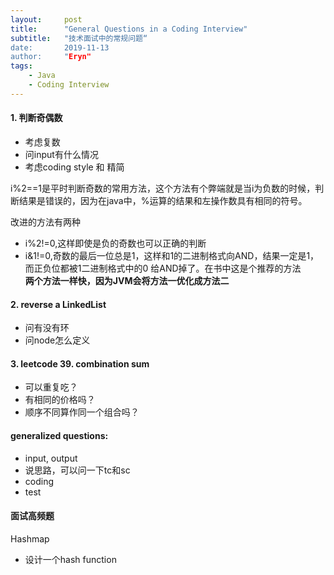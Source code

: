 ```yaml
---
layout:     post
title:      "General Questions in a Coding Interview"
subtitle:   "技术面试中的常规问题“
date:       2019-11-13
author:     "Eryn"
tags:
    - Java
    - Coding Interview
---  
```

#### 1. 判断奇偶数   
* 考虑复数   
* 问input有什么情况
* 考虑coding style 和 精简     

i%2==1是平时判断奇数的常用方法，这个方法有个弊端就是当i为负数的时候，判断结果是错误的，因为在java中，%运算的结果和左操作数具有相同的符号。   

改进的方法有两种   
* i%2!=0,这样即使是负的奇数也可以正确的判断
* i&1!=0,奇数的最后一位总是1，这样和1的二进制格式向AND，结果一定是1，而正负位都被1二进制格式中的0  给AND掉了。在书中这是个推荐的方法   
**两个方法一样快，因为JVM会将方法一优化成方法二**   

#### 2. reverse a LinkedList
* 问有没有环   
* 问node怎么定义   

#### 3. leetcode 39. combination sum    
* 可以重复吃？    
* 有相同的价格吗？
* 顺序不同算作同一个组合吗？   

#### generalized questions:   
* input, output   
* 说思路，可以问一下tc和sc   
* coding    
* test   
#### 面试高频题   
Hashmap   
* 设计一个hash function    

